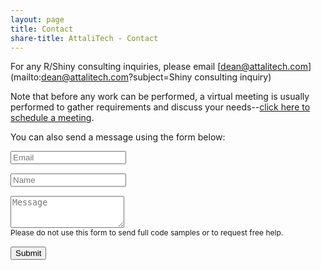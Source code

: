 ```yaml
---
layout: page
title: Contact
share-title: AttaliTech - Contact
---
```


For any R/Shiny consulting inquiries, please email [dean@attalitech.com](mailto:dean@attalitech.com?subject=Shiny consulting inquiry)

Note that before any work can be performed, a virtual meeting is usually performed to gather requirements and discuss your needs--[click here to schedule a meeting](https://calendly.com/attalitech/meeting).

You can also send a message using the form below:

<form action="https://formspree.io/mdowvgjb" method="POST" class="form" id="contact-form">
  <div class="row">
    <div class="col-6">
      <input type="email" name="_replyto" required="required" class="form-control input-lg" placeholder="Email" title="Email" style="margin-bottom: 15px;">
    </div>
    <div class="col-6">
      <input type="text" name="name" class="form-control input-lg" placeholder="Name" title="Name" style="margin-bottom: 15px;">
    </div>
  </div>
  <input type="hidden" name="_subject" value="New submission from attalitech.com">
  <textarea type="text" name="content" class="form-control input-lg" placeholder="Message" title="Message" required="required" rows="3"></textarea>
  <input type="text" name="_gotcha" style="display:none">
  <input type="hidden" name="_next" value="?message=Your message was sent successfully, thanks!" />
  
  <div style="font-size: 12px; margin-bottom: 15px;">Please do not use this form to send full code samples or to request free help.</div>
  
  <button type="submit" class="btn btn-lg btn-primary">Submit</button>
</form>
